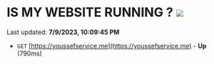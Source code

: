 # IS MY WEBSITE RUNNING ? [![](https://img.shields.io/static/v1?label=Sponsor&message=%E2%9D%A4&logo=GitHub&color=%23fe8e86)](https://github.com/sponsors/<username>)

Last updated: **7/9/2023, 10:09:45 PM**

- `GET` [https://youssefservice.me](https://youssefservice.me) - **Up** (790ms)

